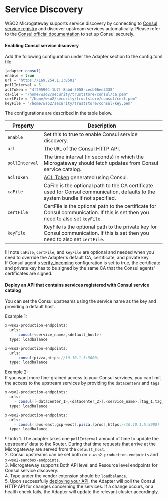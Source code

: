 # Service Discovery

WSO2 Microgateway supports service discovery by connecting to [Consul service registry](https://www.hashicorp.com/products/consul) and discover upstream services automatically.
Please refer to the [Consul official documentation](https://www.consul.io/docs) to set up Consul securely.

#### Enabling Consul service discovery

Add the following configuration under the Adapter section to the config.toml file

``` java
[adapter.consul]
enable = true
url = "https://169.254.1.1:8501"
pollInterval = 5
aclToken = "4f295904-1b7f-8abd-3058-cecb06ee3338"
caFile = "/home/wso2/security/truststore/consul/ca.pem"
certFile = "/home/wso2/security/truststore/consul/cert.pem"
keyFile = "/home/wso2/security/truststore/consul/key.pem"
```

The configurations are described in the table below.

|<div style="width:100px">Property</div>| Description                                                                    |
|---------------------------------------|--------------------------------------------------------------------------------|
| `enable`                              | Set this to true to enable Consul service discovery. |
| `url`                                 | The `URL` of the [Consul HTTP API](https://www.consul.io/api-docs#http-api-structure).|
| `pollInterval`                        | The time interval (in seconds) in which the Microgateway should fetch updates from Consul service catalog.|
| `aclToken`                            | [ACL Token](https://learn.hashicorp.com/tutorials/consul/access-control-setup-production) generated using Consul.|
| `caFile`                              | CaFile is the optional path to the CA certificate used for Consul communication, defaults to the system bundle if not specified.|
| `certFile`                            | CertFile is the optional path to the certificate for Consul communication. If this is set then you need to also set `keyFile`.|
| `keyFile`                             | KeyFile is the optional path to the private key for Consul communication. If this is set then you need to also set `certFile`.|


!!! note
        `caFile`, `certFile`, and `keyFile` are optional and needed when you need to override the Adapter's default CA, certificate, and private key.<br>
        If Consul agent's [verify_incoming](https://www.consul.io/docs/agent/options#verify_incoming) configuration is set to true, the certificate and private key has to be signed by the same
        CA that the Consul agents' certificates are signed.


#### Deploy an API that contains services registered with Consul service catalog

You can set the Consul upstreams using the service name as the key and providing a default host.

Example 1:

```java tab="Format"
x-wso2-production-endpoints:
  urls:
    - consul(<service_name>,<default_host>)
  type: loadbalance
```

```java tab="Example"
x-wso2-production-endpoints:
  urls:
    - consul(pizza,https://10.10.1.5:5000)
  type: loadbalance
```

Example 2:<br>
If you want more fine-grained access to your Consul services, you can limit the access to the upstream services by providing
the `datacenters` and `tags`

```java tab="Format"
x-wso2-production-endpoints:
  urls:
    - consul([<datacenter_1>,<datacenter_2>].<service_name>.[tag_1,tag_2],<default_host>)
  type: loadbalance
```

```java tab="Example"
x-wso2-production-endpoints:
  urls:
    - consul([aws-east,gcp-west].pizza.[prod],https://10.10.1.5:5000)
  type: loadbalance
```

<!-- todo rumesh check the keyword for loadbalance once implemented -->

!!! info
        1. The adapter takes one `pollInterval` amount of time to update the upstreams' data to the Router.
        During that time requests that arrive at the Microgateway are served from the
        `default_host`. <br>
        2. Consul upstreams can be set both on `x-wso2-production-endpoints` and `x-wso2-sandbox-endpoints`.<br>
        3. Microgateway supports Both API level and Resource level endpoints for Consul service discovery.<br>
        4. Type under the vendor extension should be `loadbalance`.
        <br>
        5. Upon successfully [deploying your API](quick-start-guide.md#step-2---create-and-deploy-an-api-project), the Adapter will poll the Consul HTTP API for changes concerning the services.
        If a change occurs, or a health check fails, the Adapter will update the relevant cluster accordingly.

       
